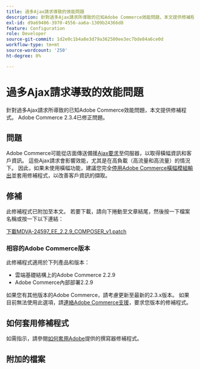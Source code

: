 ```yaml
---
title: 過多Ajax請求導致的效能問題
description: 針對過多Ajax請求所導致的已知Adobe Commerce效能問題，本文提供修補程式。 Adobe Commerce 2.3.4已修正問題。
exl-id: d9a69406-3970-4556-aa6a-1309b24366d8
feature: Configuration
role: Developer
source-git-commit: 1d2e0c1b4a8e3d79a362500ee3ec7bde84a6ce0d
workflow-type: tm+mt
source-wordcount: '250'
ht-degree: 0%

---
```


# 過多Ajax請求導致的效能問題

針對過多Ajax請求所導致的已知Adobe Commerce效能問題，本文提供修補程式。 Adobe Commerce 2.3.4已修正問題。

## 問題

Adobe Commerce可能從店面傳送備援[Ajax要求](/help/troubleshooting/miscellaneous/high-throughput-ajax-requests-cause-poor-performance.md)至伺服器，以取得橫幅資訊和客戶資訊。 這些Ajax請求會影響效能，尤其是在高負載（高流量和高流量）的情況下。 因此，如果未使用橫幅功能，建議您完全[停用Adobe Commerce橫幅模組輸出](/help/troubleshooting/miscellaneous/disable-magento-banner-output-to-improve-site-performance.md)並套用修補程式，以改善客戶資訊的擷取。

## 修補

此修補程式已附加至本文。 若要下載，請向下捲動至文章結尾，然後按一下檔案名稱或按一下以下連結：

[下載MDVA-24597\_EE\_2.2.9\_COMPOSER\_v1.patch](assets/MDVA-24597_EE_2.2.9_COMPOSER_v1.patch.zip)

### 相容的Adobe Commerce版本

此修補程式適用於下列產品和版本：

* 雲端基礎結構上的Adobe Commerce 2.2.9
* Adobe Commerce內部部署2.2.9

如果您有其他版本的Adobe Commerce，請考慮更新至最新的2.3.x版本。 如果目前無法使用此選項，請[連絡Adobe Commerce支援](/help/help-center-guide/help-center/magento-help-center-user-guide.md#submit-ticket)，要求您版本的修補程式。

## 如何套用修補程式

如需指示，請參閱[如何套用Adobe](/help/how-to/general/how-to-apply-a-composer-patch-provided-by-magento.md)提供的撰寫器修補程式。

## 附加的檔案

